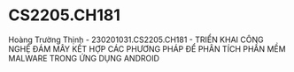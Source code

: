 # CS2205.CH181
Hoàng Trường Thịnh - 230201031.CS2205.CH181 - TRIỂN KHAI CÔNG NGHỆ ĐÁM MÂY KẾT HỢP CÁC PHƯƠNG PHÁP ĐỂ PHÂN TÍCH PHẦN MỀM MALWARE TRONG ỨNG DỤNG ANDROID

